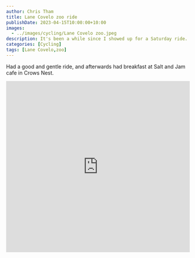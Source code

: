 ```yaml
---
author: Chris Tham
title: Lane Covelo zoo ride
publishDate: 2023-04-15T10:00:00+10:00
images:
  - ../images/cycling/Lane Covelo zoo.jpeg
description: It's been a while since I showed up for a Saturday ride.
categories: [Cycling]
tags: [Lane Covelo,zoo]
---
```

Had a good and gentle ride, and afterwards had breakfast at Salt and Jam cafe in Crows Nest.

<iframe src="https://www.facebook.com/plugins/post.php?href=https%3A%2F%2Fwww.facebook.com%2Fchris1.tham%2Fposts%2Fpfbid02JoBFUpE6Sw3FSLrsnZ5K7XG9jGoQT7jLBgAEoe718wZKXagARS4qNooPLe8ApHbzl&show_text=true&width=500" width="500" height="466" style="border:none;overflow:hidden" scrolling="no" frameborder="0" allowfullscreen="true" allow="autoplay; clipboard-write; encrypted-media; picture-in-picture; web-share"></iframe>